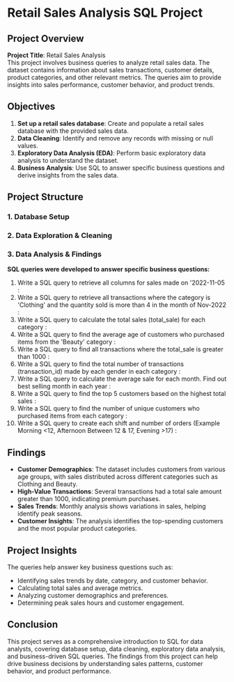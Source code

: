 # Retail Sales Analysis SQL Project

## Project Overview

**Project Title**: Retail Sales Analysis  
This project involves business queries to analyze retail sales data. The dataset contains information about 
sales transactions, customer details, product categories, and other relevant metrics. The queries aim to provide 
insights into sales performance, customer behavior, and product trends.

## Objectives

1. **Set up a retail sales database**: Create and populate a retail sales database with the provided sales data.
2. **Data Cleaning**: Identify and remove any records with missing or null values.
3. **Exploratory Data Analysis (EDA)**: Perform basic exploratory data analysis to understand the dataset.
4. **Business Analysis**: Use SQL to answer specific business questions and derive insights from the sales data.

## Project Structure

### 1. Database Setup
### 2. Data Exploration & Cleaning
### 3. Data Analysis & Findings



**SQL queries were developed to answer specific business questions:**


 1.  Write a SQL query to retrieve all columns for sales made on '2022-11-05 :
 2.  Write a SQL query to retrieve all transactions where the category is 'Clothing' and the quantity sold is more
     than 4 in the month of Nov-2022 :
 3.  Write a SQL query to calculate the total sales (total_sale) for each category :
 4.  Write a SQL query to find the average age of customers who purchased items from the 'Beauty' category :
 5.  Write a SQL query to find all transactions where the total_sale is greater than 1000 :
 6.  Write a SQL query to find the total number of transactions (transaction_id) made by each gender in each category :
 7.  Write a SQL query to calculate the average sale for each month. Find out best selling month in each year :
 8.  Write a SQL query to find the top 5 customers based on the highest total sales :
 9.  Write a SQL query to find the number of unique customers who purchased items from each category :
10.  Write a SQL query to create each shift and number of orders (Example Morning <12, Afternoon Between 12 & 17, Evening >17) :


## Findings

- **Customer Demographics**: The dataset includes customers from various age groups, with sales distributed across different
                             categories such as Clothing and Beauty.
- **High-Value Transactions**: Several transactions had a total sale amount greater than 1000, indicating premium purchases.
- **Sales Trends**: Monthly analysis shows variations in sales, helping identify peak seasons.
- **Customer Insights**: The analysis identifies the top-spending customers and the most popular product categories.

## Project Insights

The queries help answer key business questions such as:

 - Identifying sales trends by date, category, and customer behavior.
 - Calculating total sales and average metrics.
 - Analyzing customer demographics and preferences.
 - Determining peak sales hours and customer engagement.

## Conclusion

This project serves as a comprehensive introduction to SQL for data analysts, covering database setup, data cleaning, exploratory 
data analysis, and business-driven SQL queries. The findings from this project can help drive business decisions by understanding 
sales patterns, customer behavior, and product performance.
